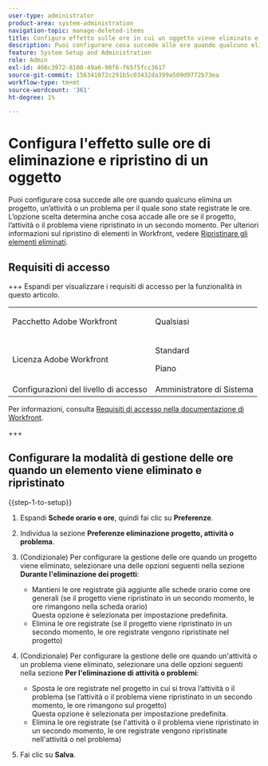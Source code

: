 ```yaml
---
user-type: administrator
product-area: system-administration
navigation-topic: manage-deleted-items
title: Configura effetto sulle ore in cui un oggetto viene eliminato e ripristinato
description: Puoi configurare cosa succede alle ore quando qualcuno elimina un progetto, un’attività o un problema per il quale sono state registrate le ore. L’opzione scelta determina anche cosa accade alle ore se il progetto, l’attività o il problema viene ripristinato in un secondo momento. Per ulteriori informazioni sul ripristino degli elementi in Workfront, vedere Ripristinare gli elementi eliminati.
feature: System Setup and Administration
role: Admin
exl-id: 466c3972-8108-49a6-98f6-f65f5fcc3617
source-git-commit: 156341072c291b5c03432da399a509d9772b73ea
workflow-type: tm+mt
source-wordcount: '361'
ht-degree: 1%

---
```


# Configura l&#39;effetto sulle ore di eliminazione e ripristino di un oggetto

Puoi configurare cosa succede alle ore quando qualcuno elimina un progetto, un’attività o un problema per il quale sono state registrate le ore. L’opzione scelta determina anche cosa accade alle ore se il progetto, l’attività o il problema viene ripristinato in un secondo momento. Per ulteriori informazioni sul ripristino di elementi in Workfront, vedere [Ripristinare gli elementi eliminati](../../../administration-and-setup/manage-workfront/manage-deleted-items/restore-deleted-items.md).

## Requisiti di accesso

+++ Espandi per visualizzare i requisiti di accesso per la funzionalità in questo articolo.

<table style="table-layout:auto"> 
 <col> 
 <col> 
 <tbody> 
  <tr> 
   <td>Pacchetto Adobe Workfront</td> 
   <td><p>Qualsiasi</p></td> 
  </tr> 
  <tr> 
   <td>Licenza Adobe Workfront</td> 
   <td><p>Standard</p>
       <p>Piano</p></td>
  </tr> 
  <tr> 
   <td>Configurazioni del livello di accesso</td> 
   <td>Amministratore di Sistema</td> 
  </tr> 
 </tbody> 
</table>

Per informazioni, consulta [Requisiti di accesso nella documentazione di Workfront](/help/quicksilver/administration-and-setup/add-users/access-levels-and-object-permissions/access-level-requirements-in-documentation.md).

+++

## Configurare la modalità di gestione delle ore quando un elemento viene eliminato e ripristinato

{{step-1-to-setup}}

1. Espandi **Schede orario e ore**, quindi fai clic su **Preferenze**.

1. Individua la sezione **Preferenze eliminazione progetto, attività o problema**.
1. (Condizionale) Per configurare la gestione delle ore quando un progetto viene eliminato, selezionare una delle opzioni seguenti nella sezione **Durante l&#39;eliminazione dei progetti**:

   * Mantieni le ore registrate già aggiunte alle schede orario come ore generali (se il progetto viene ripristinato in un secondo momento, le ore rimangono nella scheda orario)\
     Questa opzione è selezionata per impostazione predefinita.
   * Elimina le ore registrate (se il progetto viene ripristinato in un secondo momento, le ore registrate vengono ripristinate nel progetto)

1. (Condizionale) Per configurare la gestione delle ore quando un&#39;attività o un problema viene eliminato, selezionare una delle opzioni seguenti nella sezione **Per l&#39;eliminazione di attività o problemi**:

   * Sposta le ore registrate nel progetto in cui si trova l’attività o il problema (se l’attività o il problema viene ripristinato in un secondo momento, le ore rimangono sul progetto)\
     Questa opzione è selezionata per impostazione predefinita.
   * Elimina le ore registrate (se l&#39;attività o il problema viene ripristinato in un secondo momento, le ore registrate vengono ripristinate nell&#39;attività o nel problema)

1. Fai clic su **Salva**.
